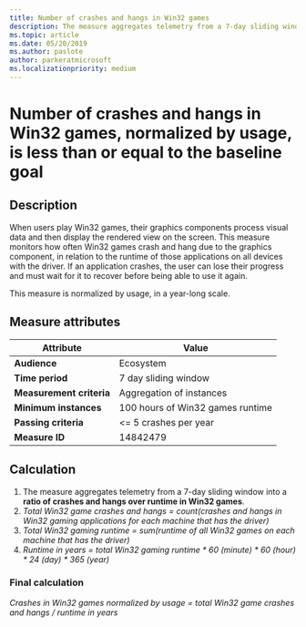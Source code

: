 ```yaml
---
title: Number of crashes and hangs in Win32 games
description: The measure aggregates telemetry from a 7-day sliding window into a ratio of crashes and hangs over runtime in Win32 games.
ms.topic: article
ms.date: 05/20/2019
ms.author: paslote
author: parkeratmicrosoft
ms.localizationpriority: medium
---
```


# Number of crashes and hangs in Win32 games, normalized by usage, is less than or equal to the baseline goal

## Description

When users play Win32 games, their graphics components process visual data and then display the rendered view on the screen. This measure monitors how often Win32 games crash and hang due to the graphics component, in relation to the runtime of those applications on all devices with the driver. If an application crashes, the user can lose their progress and must wait for it to recover before being able to use it again.

This measure is normalized by usage, in a year-long scale.

## Measure attributes

|Attribute|Value|
|----|----|
|**Audience**|Ecosystem|
|**Time period**|7 day sliding window|
|**Measurement criteria**|Aggregation of instances|
|**Minimum instances**|100 hours of Win32 games runtime|
|**Passing criteria**|<= 5 crashes per year|
|**Measure ID**|14842479|

## Calculation

1. The measure aggregates telemetry from a 7-day sliding window into a **ratio of crashes and hangs over runtime in Win32 games**.
2. *Total Win32 game crashes and hangs = count(crashes and hangs in Win32 gaming applications for each machine that has the driver)*
3. *Total Win32 gaming runtime = sum(runtime of all Win32 games on each machine that has the driver)*
4. *Runtime in years = total Win32 gaming runtime \* 60 (minute) \* 60 (hour) \* 24 (day) \* 365 (year)*

### Final calculation

*Crashes in Win32 games normalized by usage = total Win32 game crashes and hangs / runtime in years*
